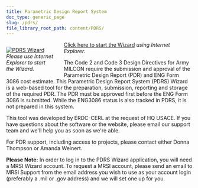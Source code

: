 ```yaml
---
title: Parametric Design Report System
doc_type: generic_page
slug: /pdrs/
file_library_root_path: content/PDRS/
---
```


<div>
  <div style="width: 128px; float: left; margin: 1em 2em 1em 0;">
    <a href="https://rfpwizard.mrsi.erdc.dren.mil/wizards/pdrsw/Client/WizardApplication.application"><img src="/admin/images/uploads/pdrs-wizard-256x256.png" alt="PDRS Wizard"/></a>
    <em>
    Please use Internet Explorer to start the Wizard.
    </em>
  </div>
</div>

[Click here to start the Wizard](https://rfpwizard.mrsi.erdc.dren.mil/wizards/pdrsw/Client/WizardApplication.application)
_using Internet Explorer._

The Code 2 and Code 3 Design Directives for Army MILCON require the submission and approval of the Parametric Design Report (PDR) and ENG Form 3086 cost estimate. This Parametric Design Report System (PDRS) Wizard is a web-based tool for the preparation, submission, reporting and storage of the required PDR. The PDR must be approved first before the ENG Form 3086 is submitted. While the ENG3086 status is also tracked in PDRS, it is not prepared in this system.

This tool was developed by ERDC-CERL at the request of HQ USACE. If you have questions about the software or the website, please email our support team and we'll help you as soon as we're able.

For PDR support, including access to projects, please contact either Donna Thompson or Amanda Weinert.

**Please Note:** In order to log in to the PDRS Wizard application, you will need a MRSI Wizard account. To request a MRSI account, please send an email to MRSI Support from the email address you wish to use as your account login (preferably a .mil or .gov address) and we will set one up for you.
